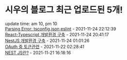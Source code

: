 # 시우의 블로그 최근 업로드된 5개!<br>

update time: am 10, pm 10<br>[Parsing Error: tsconfig.json eslint](https://velog.io/@dev_shu/Parsing-Error-tsconfig.json-eslint) - 2021-11-24 22:12:39<br>
[React-Typescript 개발환경 구축](https://velog.io/@dev_shu/React-Typescript-%EA%B0%9C%EB%B0%9C%ED%99%98%EA%B2%BD-%EA%B5%AC%EC%B6%95) - 2021-11-24 20:41:17<br>
[NestJS 개발환경 구축](https://velog.io/@dev_shu/NestJS-%EA%B0%9C%EB%B0%9C%ED%99%98%EA%B2%BD-%EA%B5%AC%EC%B6%95) - 2021-11-24 01:01:26<br>
[OAuth 중 토큰관련](https://velog.io/@dev_shu/OAuth-%EC%A4%91-%ED%86%A0%ED%81%B0%EA%B4%80%EB%A0%A8) - 2021-11-22 02:28:41<br>
[NEST JS란?](https://velog.io/@dev_shu/NEST-JS%EB%9E%80) - 2021-11-21 16:18:16<br>
